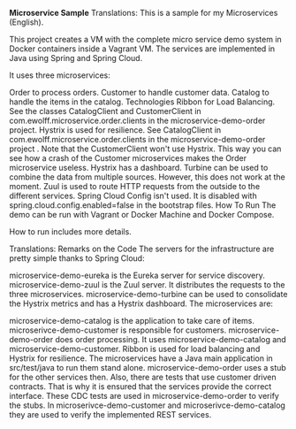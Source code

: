 **Microservice Sample**
Translations:
This is a sample for my Microservices (English).

This project creates a VM with the complete micro service demo system in Docker containers inside a Vagrant VM. The services are implemented in Java using Spring and Spring Cloud.

It uses three microservices:

Order to process orders.
Customer to handle customer data.
Catalog to handle the items in the catalog.
Technologies
Ribbon for Load Balancing. See the classes CatalogClient and CustomerClient in com.ewolff.microservice.order.clients in the microservice-demo-order project.
Hystrix is used for resilience. See CatalogClient in com.ewolff.microservice.order.clients in the microservice-demo-order project . Note that the CustomerClient won't use Hystrix. This way you can see how a crash of the Customer microservices makes the Order microservice useless.
Hystrix has a dashboard. Turbine can be used to combine the data from multiple sources. However, this does not work at the moment.
Zuul is used to route HTTP requests from the outside to the different services.
Spring Cloud Config isn't used. It is disabled with spring.cloud.config.enabled=false in the bootstrap files.
How To Run
The demo can be run with Vagrant or Docker Machine and Docker Compose.

How to run includes more details.

Translations:
Remarks on the Code
The servers for the infrastructure are pretty simple thanks to Spring Cloud:

microservice-demo-eureka is the Eureka server for service discovery.
microservice-demo-zuul is the Zuul server. It distributes the requests to the three microservices.
microservice-demo-turbine can be used to consolidate the Hystrix metrics and has a Hystrix dashboard.
The microservices are:

microservice-demo-catalog is the application to take care of items.
microserivce-demo-customer is responsible for customers.
microservice-demo-order does order processing. It uses microservice-demo-catalog and microservice-demo-customer. Ribbon is used for load balancing and Hystrix for resilience.
The microservices have a Java main application in src/test/java to run them stand alone. microservice-demo-order uses a stub for the other services then. Also, there are tests that use customer driven contracts. That is why it is ensured that the services provide the correct interface. These CDC tests are used in microservice-demo-order to verify the stubs. In microserivce-demo-customer and microserivce-demo-catalog they are used to verify the implemented REST services.
